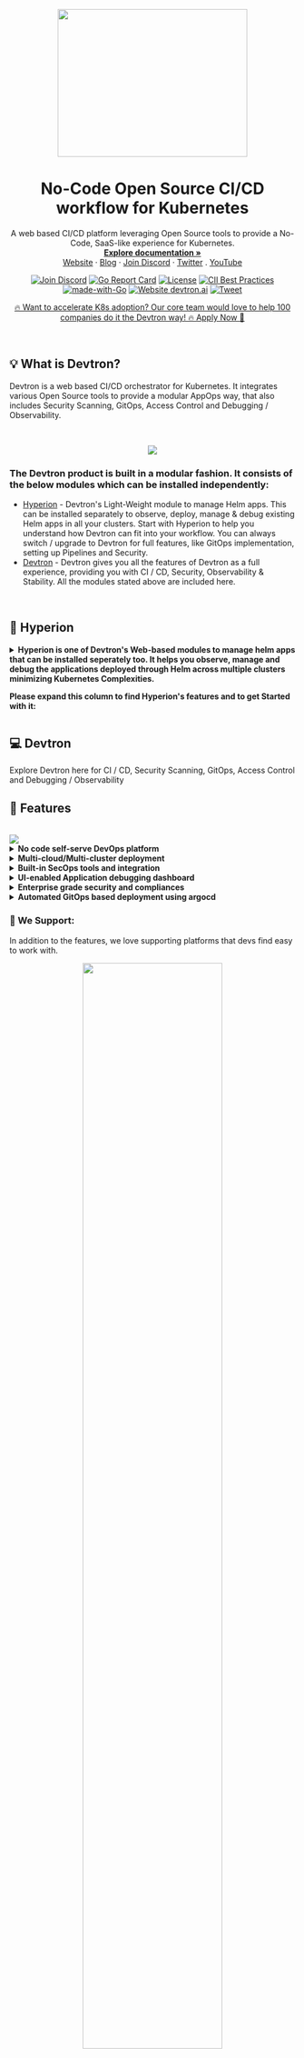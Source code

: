 
<p align="center"><img width="333.333" height="260" src="./assets/devtron-logo-dark-light.png">
<h1 align= "center">No-Code Open Source CI/CD workflow for Kubernetes</h1>
</p>

<p align="center">A web based CI/CD platform leveraging Open Source tools to provide a No-Code, SaaS-like experience for Kubernetes.
<br>
<a href="https://docs.devtron.ai/" rel="nofollow"><strong>Explore documentation »</strong></a>
<br>
<a href="https://devtron.ai/">Website</a>
·
<a href="https://devtron.ai/blog/">Blog</a>
·
<a href="https://discord.gg/jsRG5qx2gp">Join Discord</a>
·
<a href="https://twitter.com/DevtronL">Twitter</a>
.
<a href="https://www.youtube.com/channel/UCAHRp9qp0z1y9MMtQlcFtcw">YouTube</a>


</p>
<p align="center">
<a href="https://discord.gg/jsRG5qx2gp"><img src="https://img.shields.io/badge/Join%20us%20on-Discord-e01563.svg" alt="Join Discord"></a>
<a href="https://goreportcard.com/badge/github.com/devtron-labs/devtron"><img src="https://goreportcard.com/badge/github.com/devtron-labs/devtron" alt="Go Report Card"></a>
<a href="./LICENSE"><img src="https://img.shields.io/badge/License-Apache%202.0-blue.svg" alt="License"></a>
<a href="https://bestpractices.coreinfrastructure.org/projects/4411"><img src="https://bestpractices.coreinfrastructure.org/projects/4411/badge" alt="CII Best Practices"></a>
<a href="http://golang.org"><img src="https://img.shields.io/badge/Made%20with-Go-1f425f.svg" alt="made-with-Go"></a>
<a href="http://devtron.ai/"><img src="https://img.shields.io/website-up-down-green-red/http/shields.io.svg" alt="Website devtron.ai"></a>
<a href="https://twitter.com/intent/tweet?text=Devtron%20helps%20in%20simplifying%20software delivery%20workflow%20for%20Kubernetes,%20check%20it%20out!!%20&hashtags=OpenSource,Kubernetes,DevOps,CICD,go&url=https://github.com/devtron-labs/devtron%0a"><img src="https://img.shields.io/twitter/url/http/shields.io.svg?style=social" alt="Tweet"></a>

<p align="center">
<a href="https://devtron.ai/support.html">🔥 Want to accelerate K8s adoption? Our core team would love to help 100 companies do it the Devtron way! 🔥 Apply Now 👋</a></p>
<br>

## :bulb: What is Devtron?

Devtron is a web based CI/CD orchestrator for Kubernetes. It integrates various Open Source tools to provide a modular AppOps way, that also includes Security Scanning, GitOps, Access Control and Debugging / Observability.

<br>

<p align="center"><img src="./assets/readme-comic.png"></p>

<h3><b> The Devtron product is built in a modular fashion. It consists of the below modules which can be installed independently: </b></h3>

- [Hyperion](https://github.com/devtron-labs/devtron#-hyperion) - Devtron's Light-Weight module to manage Helm apps. This can be installed separately to  observe, deploy, manage & debug existing Helm apps in all your clusters. Start with Hyperion to help you understand how Devtron can fit into your workflow. You can always switch / upgrade to Devtron for full features, like GitOps implementation, setting up Pipelines and Security.
- [Devtron](https://github.com/devtron-labs/devtron#computer-devtron) - Devtron gives you all the features of Devtron as a full experience, providing you with CI / CD, Security, Observability & Stability. All the modules stated above are included here.

<br>

## 🦹 Hyperion

<details>
 <summary> <b> Hyperion is one of Devtron's Web-based modules to manage helm apps that can be installed seperately too. It helps you observe, manage and debug the applications deployed through Helm across multiple clusters minimizing Kubernetes Complexities. 
<br>
  
Please expand this column to find Hyperion's features and to get Started with it:</b></summary>
<br>


## :tada: Features(For Hyperion)
 
<details><summary> <b> Application-level resource grouping for easier Debugging </b></summary>
<br>

- Hyperion groups your deployed Helm charts and display them in a slick UI for easier monitoring or debugging. Access pod logs and resource manifests right from the Hyperion UI and even edit them!

</details>
 
<details><summary> <b>  Centralized Access Management </b></summary>
<br>
 
- Control and give customizable view-only, edit access to users on Project, Environment and App level.
 
</details>
 
<details><summary> <b>  Manage and observe Multiple Clusters </b></summary>
<br>
 
- Manage Helm charts, Applications across multiple Kubernetes clusters (hosted on multiple cloud/on-prem) right from a single Hyperion setup.

</details>
 
<details><summary> <b> View and Edit Kubernetes Manifests </b></summary>
<br>
 
 - View and Edit all Kubernetes resources right from the Hyperion dashboard.

</details>

#### Side Note:

Hyperion module is also a great way to get to know Devtron's UI and some of its features. You can always switch from Hyperion to Devtron which includes all the features. [Just a Couple of Commands away.](https://github.com/devtron-labs/devtron#rocket-getting-started)
 
## :rocket: Getting Started(For Hyperion)

### Install Hyperion using Helm3

To install Helm3, please check [Installing Helm3](https://helm.sh/docs/intro/install/)

```bash
helm repo add devtron https://helm.devtron.ai
helm install devtron devtron/devtron-operator --create-namespace --namespace devtroncd --set installer.mode=hyperion
```

For those countries/users where Github is blocked , you can download the [Hyperion Helm chart](https://s3-ap-southeast-1.amazonaws.com/devtron.ai/devtron-operator-latest.tgz)


```bash
wget https://s3-ap-southeast-1.amazonaws.com/devtron.ai/devtron-operator-latest.tgz
helm install devtron devtron-operator-latest.tgz --create-namespace --namespace devtroncd --set installer.mode=hyperion
```

### Access Hyperion dashboard

If you did not provide a **BASE\_URL** during install or have used the default installation, Devtron creates a loadbalancer for you on its own. Use the following command to get the dashboard url.

```text
kubectl get svc -n devtroncd devtron-service -o jsonpath='{.status.loadBalancer.ingress}'
```

You will get result something like below

```text
[test2@server ~]$ kubectl get svc -n devtroncd devtron-service -o jsonpath='{.status.loadBalancer.ingress}'
[map[hostname:devtronsdashboardurlhere]]
```

The hostname mentioned here \( devtronsdashboardurlhere \) is the Loadbalancer URL where you can access the Devtron dashboard.
 
### Hyperion Admin credentials

For admin login use username:`admin` and for password run the following command.

```bash
kubectl -n devtroncd get secret devtron-secret -o jsonpath='{.data.ACD_PASSWORD}' | base64 -d
```

#### If you want to perform CI/CD, App creation present in Devtron you are always few commands away:
 
[Getting Started for Devtron](https://github.com/devtron-labs/devtron#rocket-getting-started)

 
</details>


## :computer: Devtron
Explore Devtron here for CI / CD, Security Scanning, GitOps, Access Control and Debugging / Observability
## :tada: Features
<br>
<img src="./assets/preview.gif">
<br>

<details>
<summary> 
 <b> No code self-serve DevOps platform </b>
  </summary>
<br>

- Workflow which understands the domain of Kubernetes, testing, CD, SecOps
- Reusable and composable pipelines so that workflows are easy to construct and visualize

</details>

<details>
 <summary> <b> Multi-cloud/Multi-cluster deployment </b></summary>
<br>

- Devtron gives the ability to deploy your applications to multiple clusters/cloud just with the same dashboard.

</details>


<details>
 <summary> <b>Built-in SecOps tools and integration</b> </summary>
<br>
 
- UI driven hierarchical security policy (global, cluster, environment, and application) for efficient policy management
- Integration with [Clair](https://www.redhat.com/en/topics/containers/what-is-clair) for vulnerability scanning

</details>
<details>
<summary> <b> UI-enabled Application debugging dashboard </b></summary>
 <br> 
 
 - Application-centric view for K8s components
 - Built-in monitoring for CPU, RAM, http status code, and latency
 - Advanced logging, with grep and json search
 - Access all manifests securely for e.g. secret obfuscation
 - Auto issue identification

</details>

<details>
 <summary> <b>Enterprise grade security and compliances </b></summary>
<br>

- Easy to control roles and permissions for users. 
- Club the users of similar roles by giving the required permissions through the User Interface.

</details>

<details>
<summary> <b>Automated GitOps based deployment using argocd </b></summary>
<br>
 
- Automated git repository and application manifest management
- Reduces complexity(configuration, access control) in adopting GitOps practices
- GitOps backed by Postgres for easier analysis 

</details>

### :blue_heart: We Support:
In addition to the features, we love supporting platforms that devs find easy to work with.
<br>
<p align="center"><img width="70%" height="70%" src="./assets/we-support.jpg"></p>


## :globe_with_meridians: Architecture:
<br>
<p align="center"><img src="./assets/Architecture.jpg"></p>



## :rocket: Getting Started

#### You can follow our detailed installation guide, using Devtron and other key functionalities, in our
[Devtron Documentation](https://docs.devtron.ai/)

### Quick installation with default settings

This installation will use Minio for storing build logs and cache.

```bash
helm repo add devtron https://helm.devtron.ai
helm install devtron devtron/devtron-operator --create-namespace --namespace devtroncd
```

#### For detailed installation instructions and other options, check out:
[devtron installation documentation](https://docs.devtron.ai/setup/install)


### :key: Access Devtron dashboard

By default, Devtron creates a loadbalancer. Use the following command to get the dashboard url:

```text
kubectl get svc -n devtroncd devtron-service -o jsonpath='{.status.loadBalancer.ingress}'
```

*****Devtron Admin credentials*****


For admin login, use the username:`admin`. And for the password, run the following command:

```bash
kubectl -n devtroncd get secret devtron-secret -o jsonpath='{.data.ACD_PASSWORD}' | base64 -d
```

## :memo: Compatibility notes

### Current build: 

- Devtron uses modified version of [argo rollout](https://argoproj.github.io/argo-rollouts/)
- Application metrics only works for k8s 1.16+




## :video_camera: Videos:

- [Devtron - A Comprehensive Overview](https://youtu.be/FB5BI3Ef7uw?t=363)
- [Viktor Farcic(YouTuber) Review](https://youtu.be/ZKcfZC-zSMM)
- [Running an application on Devtron](https://youtu.be/bA6zgjPD_yA?t=2927)
- [Devtron Demo](https://youtu.be/ekxHV2Gje-E?t=7856)


## :busts_in_silhouette: Community

Get updates on Devtron's development and chat with the project maintainers, contributors, and community members.
- Follow [@DevtronL on Twitter](https://twitter.com/DevtronL)
- Raise feature requests, suggest enhancements, report bugs in our [GitHub issues](https://github.com/devtron-labs/devtron/issues)
- Read the [Devtron blog](https://devtron.ai/blog/)

### Join Our Discord Community
<p>
<a href="https://discord.gg/jsRG5qx2gp">
    <img 
    src="https://invidget.switchblade.xyz/jsRG5qx2gp" 
    alt="Join Devtron : Heroku for Kubernetes"
    >
</a>
 </p>
 
## :muscle: Trusted By

<details>
 <summary> <b> Devtron has been trusted by the Enterprises and community all across the globe: </b></summary>
<br>

- [Delhivery:](https://www.delhivery.com/) Delhivery Limited is one the largest and most profitable logistics company in India
- [BharatPe:](https://bharatpe.com/) Bharatpe is a business utility app to accept payments transactions in settlements.
- [Livspace:](https://www.livspace.com/in) Livspace is one-stop shop for all things home interiors and renovation services.
- [Moglix:](https://www.moglix.com/) It is an Asia-based B2B commerce company intensively inclined towards B2B procurement of industrial supplies
- [Xoxoday:](https://www.xoxoday.com/) Xoxoday helps to send rewards, perks & incentives to employees, customers and partners.<br>

</details>



## :question: FAQ & Troubleshooting:
### FAQ:

<details>
<summary> <b>1.How to resolve unauthorized error/s, while trying to save global configurations like hostname, GitOps etc. after successful devtron installation</b></summary>
<br>
A. This occurs most of the time because any one or multiple jobs get failed during installation. To resolve this, you'll need to first check which jobs have failed. Follow these steps:

- Run the following command and check which are the jobs with 0/1 completions:
```bash
kubectl get jobs -n devtroncd
```
- Note the names of the jobs with 0/1 completions and check if their pods are in running state or not by running the command:
kubectl get pods -n devtroncd
- If they are in running condition, please wait for the jobs to be completed. This may be due to internet issue. If the job is not in running condition, delete those incomplete jobs using:
kubectl delete jobs <job1-name> <job2-name> -n devtroncd..[Read More](https://github.com/devtron-labs/devtron/blob/main/Troubleshooting.md#1-how-to-resolve-unauthorized-error-while-trying-to-save-global-configurations-like-hostname-gitops-etc-after-successful-devtron-installation)
<br><br>
</details>
 
<details>
<summary> <b>2.What to do if devtron dashboard is not accessible on browser, even after successful completion of all jobs and all pods are in running mode?</b></summary>
<br>

A. Check if nats-cluster is created or not, you can check it using the following command:
```bash
kubectl get natscluster -n devtroncd
```
- You should see a natscluster with the name devtron-nats. If not, run the following command:
```bash
kubectl apply -f https://raw.githubusercontent.com/devtron-labs/devtron/main/manifests/yamls/nats-server.yaml -n devtroncd
```
- Wait util all nats pods are created, and the pods are in running condition. Once complete, delete devtron and dashboard pods. Then you should be able to access the devtron dashboard without any issues.
- If your problem is still not resolved, you can post your query in our [discord](https://discord.gg/jsRG5qx2gp) channel
<br><br>
</details>

<details>
<summary> <b>3.Not able to see deployment metrics on production environment or Not able to enable application-metrics or Not able to deploy the app after creating a configmap or secret with data-volume option enabled</b></summary>
<br>
A. Update the rollout crds to latest version, run the following command
```bash
kubectl apply -f https://raw.githubusercontent.com/devtron-labs/devtron/main/manifests/yamls/rollout.yaml -n devtroncd
```
</details>
 
### Troubleshooting:
- For Installation Troubleshooting, check this [documentation](https://docs.devtron.ai/setup/install)
- For other troubleshooting, Check the [Common troubleshooting documentation](https://docs.devtron.ai/user-guide/command-bar)


## :handshake: Contribute

Check out our [contributing guidelines](CONTRIBUTING.md). Included are directions for opening issues, coding standards, and notes on our development processes. We deeply appreciate your contributions.

Also please checkout our [community contributions](COMMUNITY_CONTRIBUTIONS.md) and feel free to create a video or blog around Devtron and add your valuable contribution in the list.

### Our Contributors:

We are deeply grateful for all our amazing contributors!    

<a href="https://github.com/devtron-labs/devtron/graphs/contributors">
  <img src="https://contrib.rocks/image?repo=devtron-labs/devtron" />
</a>

## :bug: Vulnerability Reporting

We at Devtron take security and our users' trust very seriously. If you believe you have found a security issue in Devtron, please responsibly disclose this to us at security@devtron.ai.

## :bookmark: License
Devtron is available under the [Apache License, Version 2.0](LICENSE)
